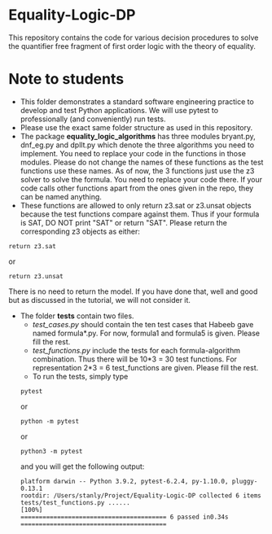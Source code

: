 # Equality-Logic-DP
This repository contains the code for various decision procedures to solve the quantifier free fragment of first order logic with the theory of equality.

# Note to students

- This folder demonstrates a standard software engineering practice to develop and test Python applications. We will use pytest to professionally (and conveniently) run tests.
- Please use the exact same folder structure as used in this repository.
- The package **equality_logic_algorithms** has three modules bryant.py, dnf_eg.py and dpllt.py which denote the three algorithms you need to implement. You need to replace your code in the functions in those modules. Please do not change the names of these functions as the test functions use these names. As of now, the 3 functions just use the z3 solver to solve the formula. You need to replace your code there. If your code calls other functions apart from the ones given in the repo, they can be named anything.
- These functions are allowed to only return z3.sat or z3.unsat objects because the test functions compare against them. Thus if your formula is SAT, DO NOT print "SAT" or return "SAT". Please return the corresponding z3 objects as either:
```
return z3.sat
```
or 
```
return z3.unsat
```
There is no need to return the model. If you have done that, well and good but as discussed in the tutorial, we will not consider it.
- The folder **tests** contain two files. 
    - *test_cases.py* should contain the ten test cases that Habeeb gave named formula*.py. For now, formula1 and formula5 is given. Please fill the rest.
    - *test_functions.py* include the tests for each formula-algorithm combination. Thus there will be 10\*3 = 30 test functions. For representation 2\*3 = 6 test_functions are given. Please fill the rest.
    - To run the tests, simply type
    ```
    pytest
    ```
    or
    ```
    python -m pytest
    ```
    or
    ```
    python3 -m pytest
    ```
    and you will get the following output:
    ```
    platform darwin -- Python 3.9.2, pytest-6.2.4, py-1.10.0, pluggy-0.13.1
    rootdir: /Users/stanly/Project/Equality-Logic-DP collected 6 items                                             tests/test_functions.py ......                                                              [100%]
    ======================================== 6 passed in0.34s ========================================
    ```
